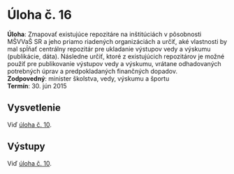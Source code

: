 ﻿# Úloha č. 16

**Úloha**: Zmapovať existujúce repozitáre na inštitúciách v pôsobnosti MŠVVaŠ SR a jeho priamo riadených organizáciách a určiť, aké vlastnosti by mal spĺňať centrálny repozitár pre ukladanie výstupov vedy a výskumu (publikácie, dáta). Následne určiť, ktoré z existujúcich repozitárov je možné použiť pre publikovanie výstupov vedy a výskumu, vrátane odhadovaných potrebných úprav a predpokladaných finančných dopadov.
<br>
**Zodpovedný**: minister školstva, vedy, výskumu a športu
<br>
**Termín**: 30. jún 2015

## Vysvetlenie

Viď [úloha č. 10](../uloha-10).

## Výstupy

Viď [úloha č. 10](../uloha-10).
